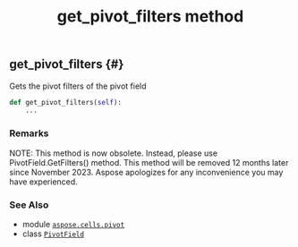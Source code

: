 ﻿---
title: get_pivot_filters method
second_title: Aspose.Cells for Python via .NET API References
description: 
type: docs
weight: 60
url: /aspose.cells.pivot/pivotfield/get_pivot_filters/
is_root: false
---

## get_pivot_filters {#}

Gets the pivot filters of the pivot field



```python
def get_pivot_filters(self):
    ...
```


### Remarks

NOTE: This method is now obsolete. Instead, 
please use PivotField.GetFilters() method.
This method will be removed 12 months later since November 2023. 
Aspose apologizes for any inconvenience you may have experienced.


### See Also
* module [`aspose.cells.pivot`](../../)
* class [`PivotField`](/cells/python-net/aspose.cells.pivot/pivotfield)
